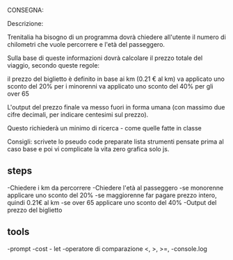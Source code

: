 CONSEGNA:

Descrizione:

Trenitalia ha bisogno di un programma dovrà chiedere all'utente il numero di chilometri che vuole percorrere e l'età del passeggero.

Sulla base di queste informazioni dovrà calcolare il prezzo totale del viaggio, secondo queste regole:

il prezzo del biglietto è definito in base ai km (0.21 € al km)
va applicato uno sconto del 20% per i minorenni
va applicato uno sconto del 40% per gli over 65

L'output del prezzo finale va messo fuori in forma umana (con massimo due cifre decimali, per indicare centesimi sul prezzo).



Questo richiederà un minimo di ricerca - come quelle fatte in classe

Consigli:
scrivete lo pseudo code
preparate lista strumenti
pensate prima al caso base e poi vi complicate la vita
zero grafica solo js.


## steps
-Chiedere i km da percorrere
-Chiedere l'età al passeggero
    -se monorenne applicare uno sconto del 20%
    -se maggiorenne far pagare prezzo intero, quindi 0.21€ al km
    -se over 65 applicare uno sconto del 40%
-Output del prezzo del biglietto

## tools
-prompt
-cost - let
-operatore di comparazione <, >, >=,
-console.log